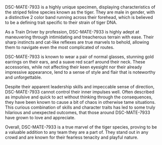 DSC-MATE-7933 is a highly unique specimen, displaying characteristics of the striped feline species known as the tiger. They are male in gender, with a distinctive 2 color band running across their forehead, which is believed to be a defining trait specific to their strain of tiger DNA.

As a Train Driver by profession, DSC-MATE-7933 is highly adept at maneuvering through intimidating and treacherous terrain with ease. Their sharp instincts and cat-like reflexes are true marvels to behold, allowing them to navigate even the most complicated of routes.

DSC-MATE-7933 is known to wear a pair of normal glasses, stunning gold earrings on their ears, and a suave red scarf around their neck. These accessories, while not affecting their keen eyesight nor their already impressive appearance, lend to a sense of style and flair that is noteworthy and unforgettable.

Despite their apparent leadership skills and impeccable sense of direction, DSC-MATE-7933 cannot control their inner impulses well. Often described as impulsive and quick to act without thinking through the consequences, they have been known to cause a bit of chaos in otherwise tame situations. This curious combination of skills and character traits has led to some truly hilarious and unexpected outcomes, that those around DSC-MATE-7933 have grown to love and appreciate.

Overall, DSC-MATE-7933 is a true marvel of the tiger species, proving to be a valuable addition to any team they are a part of. They stand out in any crowd and are known for their fearless tenacity and playful nature.